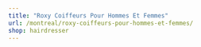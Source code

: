 ```yaml
---
title: "Roxy Coiffeurs Pour Hommes Et Femmes"
url: /montreal/roxy-coiffeurs-pour-hommes-et-femmes/
shop: hairdresser
---
```

